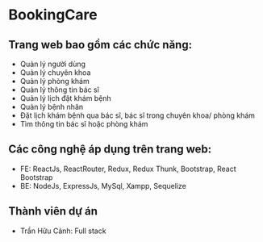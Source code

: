 # BookingCare
## Trang web bao gồm các chức năng:
- Quản lý người dùng
- Quản lý chuyên khoa
- Quản lý phòng khám
- Quản lý thông tin bác sĩ
- Quản lý lịch đặt khám bệnh
- Quản lý bệnh nhân
- Đặt lịch khám bệnh qua bác sĩ, bác sĩ trong chuyên khoa/ phòng khám
- Tìm thông tin bác sĩ hoặc phòng khám
## Các công nghệ áp dụng trên trang web:
- FE: ReactJs, ReactRouter, Redux, Redux Thunk, Bootstrap, React Bootstrap
- BE: NodeJs, ExpressJs, MySql, Xampp, Sequelize
## Thành viên dự án
- Trần Hữu Cảnh: Full stack
